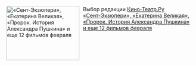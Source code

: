 <!--2025-02-01 15:44:59-->
<div class="yb">
  <div class="rss smaller1 kino_teatr"><a href="https://www.kino-teatr.ru/blog/y2025/2-1/2016/" title="«Сент-Экзюпери», «Екатерина Великая», «Пророк. История Александра Пушкина» и еще 12 фильмов февраля"><img src="https://www.kino-teatr.ru/blog/6/1/2016/poster.jpg" width="196" height="147" align="left" hspace="5" style="margin: 0px 10px 0px 5px" alt="«Сент-Экзюпери», «Екатерина Великая», «Пророк. История Александра Пушкина» и еще 12 фильмов февраля"/></a>Выбор редакции <a href=https://www.kino-teatr.ru/ target=_blank>Кино-Театр.Ру</a> <br><a class="light" href="https://www.kino-teatr.ru/blog/y2025/2-1/2016/">«Сент-Экзюпери», «Екатерина Великая», «Пророк. История Александра Пушкина» и еще 12 фильмов февраля</a></div>
</div>
